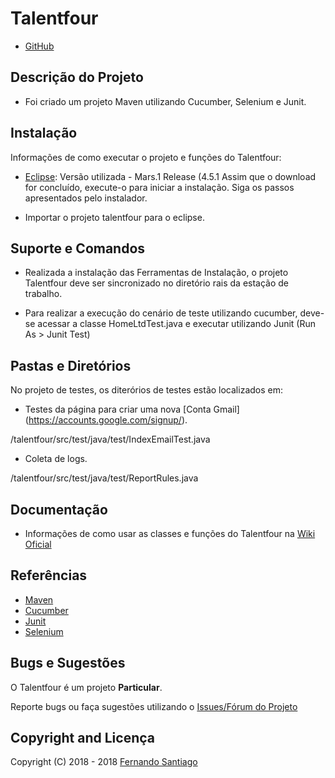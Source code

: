 # Talentfour

* [GitHub](https://github.com/FernoSantiago/talentfour)

## Descrição do Projeto

* Foi criado um projeto Maven utilizando Cucumber, Selenium e Junit.

## Instalação

Informações de como executar o projeto e funções do Talentfour:

* [Eclipse](http://www.eclipse.org/): Versão utilizada - Mars.1 Release (4.5.1
Assim que o download for concluído, execute-o para iniciar a instalação. Siga os passos apresentados pelo instalador.

* Importar o projeto talentfour para o eclipse.


## Suporte e Comandos

* Realizada a instalação das Ferramentas de Instalação, o projeto Talentfour deve ser sincronizado no diretório rais da estação de trabalho.

* Para realizar a execução do cenário de teste utilizando cucumber, deve-se acessar a classe HomeLtdTest.java e executar utilizando Junit (Run As > Junit Test)

## Pastas e Diretórios

No projeto de testes, os diterórios de testes estão localizados em:

* Testes da página para criar uma nova [Conta Gmail] (https://accounts.google.com/signup/).

/talentfour/src/test/java/test/IndexEmailTest.java

* Coleta de logs.

/talentfour/src/test/java/test/ReportRules.java


## Documentação

* Informações de como usar as classes e funções do Talentfour na [Wiki Oficial](https://github.com/FernoSantiago/talentfour/wiki)

## Referências

* [Maven](https://maven.apache.org/)
* [Cucumber](https://docs.cucumber.io/)
* [Junit](https://junit.org/junit5/)
* [Selenium](https://www.seleniumhq.org/)

## Bugs e Sugestões

O Talentfour é um projeto **Particular**.

Reporte bugs ou faça sugestões utilizando o [Issues/Fórum do Projeto](https://github.com/FernoSantiago/talentfour/issues)

## Copyright and Licença

Copyright (C) 2018 - 2018 [Fernando Santiago](https://github.com/FernoSantiago)

